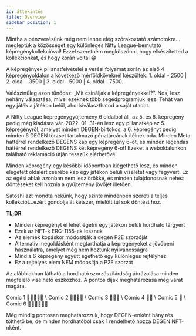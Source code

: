 ```yaml
---
id: áttekintés
title: Overview
sidebar_position: 1
---
```


Mintha a pénzverésünk még nem lenne elég szórakoztató számotokra... megleptük a közösséget egy különleges Nifty League-bemutató képregénykollekcióval! Ezzel szeretném megköszönni, hogy elkészítetted a kollekciónkat, és hogy korán voltál 😁

A képregények pillanatfelvételei a verési folyamat során az első 4 képregényoldalon a következő mérföldköveknél készültek: 1. oldal - 2500 | 2. oldal - 3500 | 3. oldal - 5000 | 4. oldal - 7500.

Valószínűleg azon tűnődsz: „Mit csináljak a képregényekkel?”. Nos, lesz néhány választása, mivel ezeknek több segédprogramjuk lesz. Tehát van egy játék a játékon belül, ahol kiválaszthatod a saját utadat.

A Nifty League képregénygyűjtemény 6 oldalból áll, az 5. és 6. képregény pedig még kiadásra vár. 2022. 01. 31-én lesz egy pillanatkép az 5. képregényről, amelyet minden DEGEN-birtokos, a 6. képregényt pedig minden 6 DEGEN törzset tartalmazó pénztárcának ítélnek oda. Minden Meta háttérrel rendelkező DEGENS kap egy képregény 6-ot, és minden legendás háttérrel rendelkező DEGENS két képregény 6-ot! Ezeket a weboldalunkon található reklamáció útján tesszük elérhetővé.

Minden képregény egy későbbi időpontban kiégethető lesz, és minden elégetett oldalért cserébe kap egy játékon belüli viseletet vagy fegyvert. Ez az égési ablak azonban nem lesz örökké, és minden tulajdonosnak nehéz döntéseket kell hoznia a gyűjtemény jövőjét illetően.

Satoshi azt mondta nekünk, hogy szinte mindenben szereti a teljes kollekciót…ezért gondolja át kétszer, mielőtt túl sok döntést hoz.

**TL;DR**

- Minden képregényt el lehet égetni egy játékon belüli hordható tárgyért
- Ezek az NFT-k ERC-1155-ek lesznek
- Az elemek kopáskor módosítják a degen P2E szorzóját
- Alternatív megoldásként megtarthatja a képregényeket a jövőbeni használatra, amelyet még nem hoztunk nyilvánosságra
- Mind a 6 képregény együtt égethető egy különleges rejtélyhez
- Ez a rejtélyes elem NEM módosítja a P2E szorzót

Az alábbiakban látható a hordható szorzószilárdság ábrázolása minden megfelelő viselhető eszközhöz. A pontos díjak meghatározása még várat magára.

Comic 1 💪💪💪💪💪 \ Comic 2 💪💪💪💪 \ Comic 3 💪💪💪 \ Comic 4 💪💪 \ Comic 5 💪 \ Comic 6 💪💪💪💪💪💪


Még mindig pontosan meghatározzuk, hogy DEGEN-enként hány rés tölthető be, de minden hordhatóból csak 1 rendelhető hozzá DEGEN NFT-nként. 
